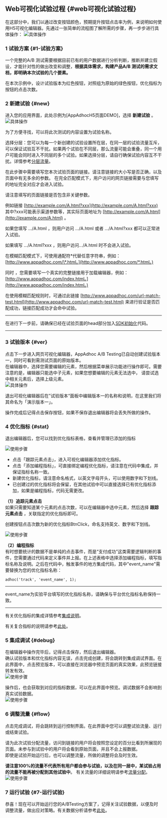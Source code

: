## Web可视化试验过程 {#web可视化试验过程}

在这部分中，我们以通过改变按钮颜色，预期提升按钮点击率为例，来说明如何使用H5可视化编辑器。先通过一张简单的流程图了解所需的步骤，再一步步进行具体操作： ![](http://doc.appadhoc.com/_images/design/visualflow.png "具体操作")

### 1 试验方案 {#1-试验方案}

一个完整的A/B 测试需要根据目前已有的用户数据进行分析判断，推断并建立假设，才能针对性的做出改变和调整，**根据具体需求，构建产品A/B 测试的需求文档，即明确本次试验的几个要素。**

在本次示例中，设计试验版本为红色按钮，对照组为原始的绿色按钮，优化指标为按钮的点击次数。

### 2 新建试验 {#new}

进入您的应用界面，此处示例为\[AppAdhocH5页面DEMO\]，选择 **新建试验** 。 ![](http://doc.appadhoc.com/_images/expsetting/create_h5visual.png "具体操作")

为了方便寻找，可以将此次测试的内容设置为试验名称。

选择分层：您可以为每一个新创建的试验设置所在层，在同一层的试验流量互斥，可以保证试验互不干扰。如果两个试验在不同层，那么流量可能会重叠，同一个用户可能会同时进入不同层的多个试验。如果选择分层，请自行确保试验内容互不干扰。详情参考[分层流量](http://doc.appadhoc.com/expFlow/stratifiedFlow.html)。

在此步骤中需要填写您本次试验页面的链接。请注意链接的大小写是否正确，以及页面中有无多余的参数。 在完全匹配模式下，用户访问的网页链接需要与您填写的地址完全对应才会进入试验。

请注意填写的页面链接是否包含非关键参数。

例如链接 [http://example.com/A.html?xxx](http://example.com/A.html?xxx) 其中?xxx可能表示渠道参数等，其实际页面地址为 [http://example.com/A.html](http://example.com/A.html) 。

如果您填写 .../A.html ，则用户访问 .../A.html 或者 .../A.html?xxx 都可以正常进入试验。

如果填写 .../A.html?xxx ，则用户访问.../A.html 时不会进入试验。

在模糊匹配模式下，可使用通配符\*代替任意字符串，例如：[http://www.appadhoc.com/\*.html。](http://www.appadhoc.com/*.html。)

同时 ，您需要填写一个真实的完整链接用于加载编辑器，例如：[http://www.appadhoc.com/index.html。](http://www.appadhoc.com/index.html。)

在使用模糊匹配规则时，可通过此链接 [http://www.appadhoc.com/url-match-test.html](http://www.appadhoc.com/url-match-test.html) 来进行验证是否匹配成功，链接匹配成功才会命中试验。

---

在进行下一步前，请确保已经在试验页面的head部分加入[SDK初始化](http://doc.appadhoc.com/sdk/htmlSDK.html#init)代码。

---

### 3 试验版本 {#ver}

点击下一步进入网页可视化编辑器，AppAdhoc A/B Testing已自动创建试验版本一，同时可看到需测试页面的原始版本。  
在编辑器中，选择您需要编辑的元素，然后根据菜单展示功能进行操作即可。需要注意的是，编辑器只能选中子元素，如果您想要编辑的元素无法选中， 请尝试选中相关元素后，选择上级元素。  
![](http://doc.appadhoc.com/_images/expsetting/h5editor.png "具体操作")

退出可视化编辑器后在”试验版本“面板中编辑版本一的名称和说明，在这里我们将其命名为「演示版本一」。

操作完成后记得点击保存按钮，如果不保存退出编辑器将会丢失所做的操作。

### 4 优化指标 {#stat}

退出编辑器后，您可以找到优化指标表格，查看并管理已添加的指标

![](http://doc.appadhoc.com/_images/expsetting/create_stat1.png "使用步骤")

* 点击「跟踪元素点击」，进入可视化编辑器添加优化指标。
* 点击「添加编程指标」，可直接绑定编程优化指标，请注意在代码中集成，并保证指标名称一致。
* 新建优化指标，请注意命名格式，以英文字母开头，可以使用数字和下划线。
* 已创建过的优化指标将会保留，在其他试验中可以直接选择已有优化指标添加，如果是编程指标，代码无需更改。

**（1）追踪元素点击**  
如果只需要知道某个元素的点击次数，可以在编辑器中选中元素，然后选择 **跟踪元素点击** ，关联指定的优化指标即可。

创建按钮点击次数为新的优化指标BtnClick，命名支持英文、数字和下划线。

![](http://doc.appadhoc.com/_images/expsetting/h5editor1.png "使用步骤")

**（2）编程指标**  
有时想要统计的数据不是单纯的点击事件，而是“支付成功”这类需要逻辑判断的事件，您需要通过代码来定义事件并上报。在上述表格中选择添加编程指标，填写指标名称及说明。之后在代码中，触发事件的地方集成代码，其中"event\_name"需要替换为您的优化指标名称：

```
adhoc('track', 'event_name', 1);
```

---

event\_name为实验平台填写的优化指标名称，请确保与平台优化指标名称保持一致。

---

有关优化指标的集成详情参考[集成说明](http://doc.appadhoc.com/sdk/htmlSDK.html#stat)。

有关复合指标的说明请参考[此处](http://doc.appadhoc.com/expFlow/stat.html#comstat)。

### 5 集成调试 {#debug}

在编辑器中操作完毕后，记得点击保存，然后退出编辑器。  
确认试验版本和优化指标内容无误，点击完成创建，将会跳转到集成调试界面。在此界面中，点击预览版本，可以直接在浏览器中预览页面的真实效果，此预览链接转发有效。  
![](http://doc.appadhoc.com/_images/debug/h5visual.png "使用步骤")

操作后，也会获取到对应的指标数据，可以在此界面中预览。调试数据不会影响到真实试验数据。  
![](http://doc.appadhoc.com/_images/debug/data.png "使用步骤")

### 6 调整流量 {#flow}

点击完成调试，将会跳转到运行控制界面。在此界面中您可以调整试验流量、运行或结束试验。

请为此次试验分配流量，访问到链接的用户将会按照您设定的百分比看到所展现的页面。未参与到试验中的用户将会看到原始页面，并且不会上报数据。  
即使是试验开始运行后，也可以调整流量，所做的调整将会及时生效。

**请注意100%的流量不代表所有用户都会参与试验，以及在同一层中，某试验占用的流量不能再被分配到其他试验中**。 有关流量的详细说明请参考[流量分配](http://doc.appadhoc.com/expFlow/stratifiedFlow.html)。 ![](http://doc.appadhoc.com/_images/expsetting/flow.png "使用步骤")

### 7 运行试验 {#7-运行试验}

恭喜！现在可以开始运行您的A/BTesting方案了，记得关注试验数据，以便及时调整流量，做出应对策略。有关数据分析请参考[此处](http://doc.appadhoc.com/runAnalysis)。

